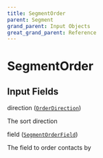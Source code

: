 ```yaml
---
title: SegmentOrder
parent: Segment
grand_parent: Input Objects
great_grand_parent: Reference
---
```


<h1>SegmentOrder</h1>

<h2>Input Fields</h2>

<div class="field-entry ">
  <span id="direction" class="field-name anchored">direction (<code><a href="/docs/reference/enum/order_direction">OrderDirection</a></code>)</span>

  <div class="description-wrapper">
   <p>The sort direction</p>

  </div>
</div>

<div class="field-entry ">
  <span id="field" class="field-name anchored">field (<code><a href="/docs/reference/enum/segment_order_field">SegmentOrderField</a></code>)</span>

  <div class="description-wrapper">
   <p>The field to order contacts by</p>

  </div>
</div>

